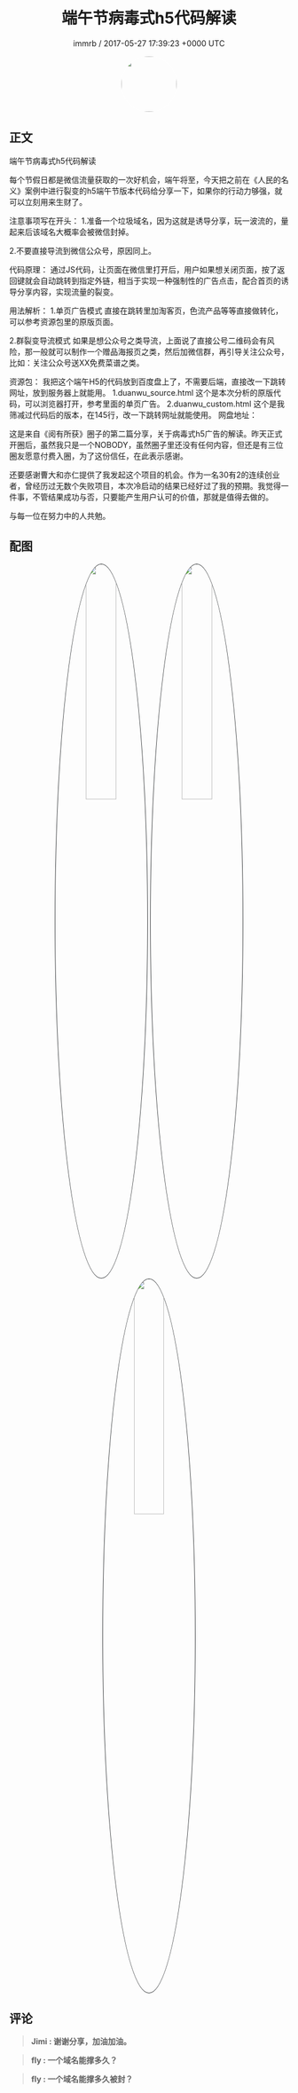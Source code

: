 <h1 align="center">端午节病毒式h5代码解读</h1>
<p align="center">
    <a>immrb / 2017-05-27 17:39:23 &#43;0000 UTC</a>
</p>

<div align="center">
    <img src="https://images.zsxq.com/FmoqvPYQ5zwahFMmQ481NKjpdkhJ?e=1590940799&amp;token=kIxbL07-8jAj8w1n4s9zv64FuZZNEATmlU_Vm6zD:2VZ5Fb4X3lSKkwRL-RWfWe5zzyA=" width="100" height="100" style="border:1px solid;border-radius:50%; color:#ffffff"/>
</div>

## 正文

<div>
 端午节病毒式h5代码解读

每个节假日都是微信流量获取的一次好机会，端午将至，今天把之前在《人民的名义》案例中进行裂变的h5端午节版本代码给分享一下，如果你的行动力够强，就可以立刻用来生财了。

注意事项写在开头：
1.准备一个垃圾域名，因为这就是诱导分享，玩一波流的，量起来后该域名大概率会被微信封掉。

2.不要直接导流到微信公众号，原因同上。

代码原理：
通过JS代码，让页面在微信里打开后，用户如果想关闭页面，按了返回键就会自动跳转到指定外链，相当于实现一种强制性的广告点击，配合首页的诱导分享内容，实现流量的裂变。

用法解析：
1.单页广告模式
直接在跳转里加淘客页，色流产品等等直接做转化，可以参考资源包里的原版页面。

2.群裂变导流模式
如果是想公众号之类导流，上面说了直接公号二维码会有风险，那一般就可以制作一个赠品海报页之类，然后加微信群，再引导关注公众号，比如：关注公众号送XX免费菜谱之类。

资源包：
我把这个端午H5的代码放到百度盘上了，不需要后端，直接改一下跳转网址，放到服务器上就能用。
1.duanwu_source.html  这个是本次分析的原版代码，可以浏览器打开，参考里面的单页广告。
2.duanwu_custom.html 这个是我筛减过代码后的版本，在145行，改一下跳转网址就能使用。
网盘地址：


这是来自《阅有所获》圈子的第二篇分享，关于病毒式h5广告的解读。昨天正式开圈后，虽然我只是一个NOBODY，虽然圈子里还没有任何内容，但还是有三位圈友愿意付费入圈，为了这份信任，在此表示感谢。

还要感谢曹大和亦仁提供了我发起这个项目的机会。作为一名30有2的连续创业者，曾经历过无数个失败项目，本次冷启动的结果已经好过了我的预期。我觉得一件事，不管结果成功与否，只要能产生用户认可的价值，那就是值得去做的。

与每一位在努力中的人共勉。
</div>

## 配图
<div class="image" align="center">

<img src="https://images.zsxq.com/FvtqJrKDHKuhKCKl6jNDSgKNNwUW?e=1590940799&amp;token=kIxbL07-8jAj8w1n4s9zv64FuZZNEATmlU_Vm6zD:bLH3bXhVh5ezwbitQ_Mo2EtJ9Zc=" width="33%" height="33%" style="border:1px solid;border-radius:50%; color:#3c3f41"/>

<img src="https://images.zsxq.com/FvHIMGzHXJt482kZV_XEwywstU08?e=1590940799&amp;token=kIxbL07-8jAj8w1n4s9zv64FuZZNEATmlU_Vm6zD:RoEbNLff5aaGtTezZ-db90z1x-w=" width="33%" height="33%" style="border:1px solid;border-radius:50%; color:#3c3f41"/>

<img src="https://images.zsxq.com/Fvyx9zph1gnUWQJEuJu1XPF6z-ft?e=1590940799&amp;token=kIxbL07-8jAj8w1n4s9zv64FuZZNEATmlU_Vm6zD:89UpkZfQjcNDv7oY85G4Jf8zgro=" width="33%" height="33%" style="border:1px solid;border-radius:50%; color:#3c3f41"/>

</div>

## 评论

<div align="left">
<div>

<blockquote >
<span> <strong>Jimi : 谢谢分享，加油加油。 </strong></span>
</blockquote>

<blockquote >
<span> <strong>fly : 一个域名能撑多久？ </strong></span>
</blockquote>

<blockquote >
<span> <strong>fly : 一个域名能撑多久被封？ </strong></span>
</blockquote>

</div>
</div>